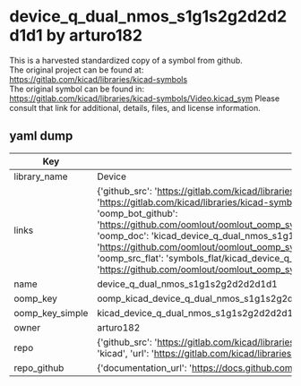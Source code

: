 # device_q_dual_nmos_s1g1s2g2d2d2d1d1 by arturo182  
This is a harvested standardized copy of a symbol from github.  
The original project can be found at:  
https://gitlab.com/kicad/libraries/kicad-symbols  
The original symbol can be found in:
https://gitlab.com/kicad/libraries/kicad-symbols/Video.kicad_sym
Please consult that link for additional, details, files, and license information.  
## yaml dump  
| Key | Value |  
| --- | --- |  
| library_name | Device |  
| links | {'github_src': 'https://gitlab.com/kicad/libraries/kicad-symbols/Video.kicad_sym', 'github_src_repo': 'https://gitlab.com/kicad/libraries/kicad-symbols', 'oomp_bot': 'kicad_device_q_dual_nmos_s1g1s2g2d2d2d1d1/working', 'oomp_bot_github': 'https://github.com/oomlout/oomlout_oomp_symbol_bot/tree/main/kicad_device_q_dual_nmos_s1g1s2g2d2d2d1d1/working', 'oomp_doc': 'kicad_device_q_dual_nmos_s1g1s2g2d2d2d1d1/working', 'oomp_doc_github': 'https://github.com/oomlout/oomlout_oomp_symbol_doc/tree/main/kicad_device_q_dual_nmos_s1g1s2g2d2d2d1d1/working', 'oomp_src_flat': 'symbols_flat/kicad_device_q_dual_nmos_s1g1s2g2d2d2d1d1/working', 'oomp_src_flat_github': 'https://github.com/oomlout/oomlout_oomp_symbol_src/tree/main/kicad_device_q_dual_nmos_s1g1s2g2d2d2d1d1/working'} |  
| name | device_q_dual_nmos_s1g1s2g2d2d2d1d1 |  
| oomp_key | oomp_kicad_device_q_dual_nmos_s1g1s2g2d2d2d1d1 |  
| oomp_key_simple | kicad_device_q_dual_nmos_s1g1s2g2d2d2d1d1 |  
| owner | arturo182 |  
| repo | {'github_src': 'https://gitlab.com/kicad/libraries/kicad-symbols/Video.kicad_sym', 'name': 'libraries/kicad-symbols', 'owner': 'kicad', 'url': 'https://gitlab.com/kicad/libraries/kicad-symbols'} |  
| repo_github | {'documentation_url': 'https://docs.github.com/rest/repos/repos#get-a-repository', 'message': 'Not Found'} |  

